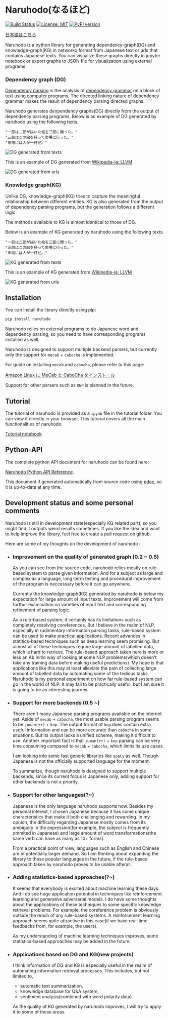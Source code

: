 # Naruhodo(なるほど)

[![Build Status](https://travis-ci.org/superkerokero/naruhodo.svg?branch=master)](https://travis-ci.org/superkerokero/naruhodo)
[![License: MIT](https://img.shields.io/badge/License-MIT-yellow.svg)](https://opensource.org/licenses/MIT)
[![PyPI version](https://badge.fury.io/py/naruhodo.svg)](https://badge.fury.io/py/naruhodo)

[日本語はこちら](README-ja.md)

Naruhodo is a python library for generating dependency-graph(DG) and knowledge-graph(KG) in networkx format from Japanese text or urls that contains Japanese texts. You can visualize these graphs directly in jupyter notebook or export graphs to JSON file for visualization using external programs.

### Dependency graph (DG)

[Dependency parsing](https://web.stanford.edu/~jurafsky/slp3/14.pdf) is the analysis of [dependency grammar](https://en.wikipedia.org/wiki/Dependency_grammar) on a block of text using computer programs. 
The directed linking nature of dependency grammar makes the result of dependency parsing directed graphs.

Naruhodo generates denpendency graphs(DG) directly from the output of dependency parsing programs. Below is an example of DG generated by naruhodo using the following texts.

```
"一郎は二郎が描いた絵を三郎に贈った。"
"三郎はこの絵を持って市場に行った。"
"市場には人が一杯だ。"
```

![DG generated from texts](img/DG_example.png)

This is an example of DG generated from [Wikipedia-ja: LLVM](https://ja.wikipedia.org/wiki/LLVM)

![DG generated from urls](img/DG_url.png)

### Knowledge graph(KG)

Unlike DG, knowledge-graph(KG) tries to capture the meaningful relationship between different entities. KG is also generated from the output of dependency parsing programs, but the generation follows a different logic.

The methods available to KG is almost identical to those of DG.

Below is an example of KG generated by naruhodo using the following texts.

```
"一郎は二郎が描いた絵を三郎に贈った。"
"三郎はこの絵を持って市場に行った。"
"市場には人が一杯だ。"
```

![KG generated from texts](img/KG_example.png)

This is an example of KG generated from [Wikipedia-ja: LLVM](https://ja.wikipedia.org/wiki/LLVM)

![KG generated from urls](img/KG_url.png)

## Installation

You can install the library directly using pip:

```bash
pip install naruhodo
```

Naruhodo relies on external programs to do Japanese word and dependency parsing, so you need to have corresponding programs installed as well.

Naruhodo is designed to support multiple backend parsers, but currently only the support for `mecab` + `cabocha` is implemented.

For guide on installing `mecab` and `cabocha`, please refer to this page:

[Amazon Linux に MeCab と CaboCha をインストール](https://qiita.com/january108/items/85c80769ea870c190eaa)

Support for other parsers such as `KNP` is planned in the future.

## Tutorial

The tutorial of naruhodo is provided as a `ipynb` file in the tutorial folder. You can view it directly in your browser. This tutorial covers all the main functionalities of naruhodo.

[Tutorial notebook](https://github.com/superkerokero/naruhodo/blob/master/tutorial/Tutorial.ipynb)

## Python-API

The complete python API document for naruhodo can be found here:

[Naruhodo Python API Reference](https://superkerokero.github.io/naruhodo).

This document if generated automatically from source code using [pdoc](https://github.com/BurntSushi/pdoc), so it is up-to-date at any time.

## Development status and some personal comments

Naruhodo is still in development state(especially KG related part), so you might find it outputs weird results sometimes. If you like the idea and want to help improve the library, feel free to create a pull request on github.

Here are some of my thoughts on the development of naruhodo :

* ### Improvement on the quality of generated graph (0.2 ~ 0.5)
    
    As you can see from the source code, naruhodo relies mostly on rule-based system to parse given information.
    And for a subject as large and complex as a language, long-term testing and procedural improvement of the program is neccessary before it can go anywhere.

    Currently the knowledge-graph(KG) generated by naruhodo is below my expectation for large amount of input texts. Improvement will come from furthur examination on varieties of input text and corresponding refinement of parsing logic.

    As a rule-based system, it certainly has its limitations such as completely resolving coreferences. But I believe in the realm of NLP, especially in rudimentary information parsing tasks, rule-based system can be used to make practical applications. Recent advances in statitics-based techniques such as deep learning seem promising. But almost all of these techniques require large amount of labelled data, which is hard to retrieve. The rule-based approach taken here is more or less an Ab Initio way of looking at some NLP problems(which doesn't take any training data before making useful predictions). My hope is that applications like this may at least alleviate the pain of collecting large amount of labelled data by automating some of the tedious tasks. Naruhodo is my personal experiment on how far rule-based system can go in the world of NLP. It may fail to be practically useful, but I am sure it is going to be an interesting journey.

* ### Support for more backends (0.5 ~)
    
    There aren't many Japanese parsing programs available on the internet yet. Aside of `mecab` + `cabocha`, the most usable parsing program seems to be `juman(++)` + `knp`. The output format of `knp` does contain extra useful information and can be more accurate than `cabocha` in some situations. But its output lacks a unified scheme, making it difficult to use. Another important fact is that `juman(++)` + `knp` parsing can be very time consuming compared to `mecab` + `cabocha`, which limits its use cases.

    I am looking into some fast generic libraries like `spaCy` as well. Though Japanese is not the officially supported language for the moment. 

    To summarize, though naruhodo is designed to support multiple backends, since its current focus is Japanese only, adding support for other backends is not a priority.

* ### Support for other languages(?~)
    
    Japanese is the only language naruhodo supports now. Besides my personal interest, I chosen Japanese because it has some unique characteristics that make it both challenging and rewarding. In my opnion, the difficulty regarding Japanese mostly comes from its ambiguity in the expression(for example, the subject is frequently ommited in Japanese) and large amount of word transformations(the same verb can have as many as 10+ forms).

    From a practical point of view, languages such as English and Chinese are in potentially larger demand. So I am thinking about expanding the library to these popular languages in the future, if the rule-based approach taken by naruhodo proves to be usable afterall.

* ### Adding statistics-based approaches(?~)
    
    It seems that everybody is excited about machine learning these days. And I do see huge application potential in techniques like reinforcement learning and generative adversarial models. I do have some thoughts about the applications of these techniques to some specific knowledge retrieval problems. For example, the coreference problem is obviously outside the reach of any rule-based systems. A reinforcement learning approach seems quite attractive in this case(if we have real-time feedbacks from, for example, the users).   
    
    As my understanding of machine learning techniques improves, some statistics-based approaches may be added in the future.

* ### Applications based on DG and KG(new projects)
    
    I think information of DG and KG is especially useful in the realm of automating information retrieval processes. This includes, but not limited to, 
    * automatic text summarization, 
    * knowledge database for Q&A system, 
    * sentiment analysis(combined with word polarity data).

    As the quality of KG generated by naruhodo improves, I will try to apply it to some of these areas.

